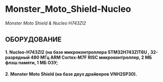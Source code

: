 # Monster_Moto_Shield-Nucleo
###### Monster Moto Shield &amp; Nucleo H743ZI2

##     ОБОРУДОВАНИЕ
#### 1. Nucleo-H743ZI2 (на базе микроконтроллера STM32H743ZIT6U , 32-разрядный 480 МГц ARM Cortex-M7F RISC микроконтроллер, 2 МБ флэш памяти, 1 МБ ОЗУ;
#### 2. Monster Moto Shield (на базе двух драйверов VNH2SP30).
